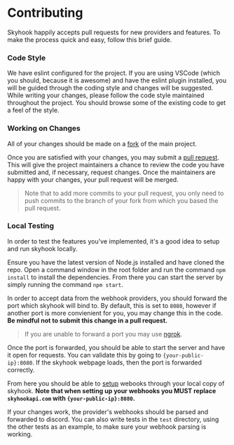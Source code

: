 # Contributing

Skyhook happily accepts pull requests for new providers and features. To make the process quick and easy, follow this brief guide.

### Code Style

We have eslint configured for the project. If you are using VSCode (which you should, because it is awesome) and have the eslint plugin installed, you will be guided through the coding style and changes will be suggested. While writing your changes, please follow the code style maintained throughout the project. You should browse some of the existing code to get a feel of the style.

### Working on Changes

All of your changes should be made on a [fork](https://help.github.com/articles/fork-a-repo/) of the main project.

Once you are satisfied with your changes, you may submit a [pull request](https://help.github.com/articles/about-pull-requests/). This will give the project maintainers a chance to review the code you have submitted and, if necessary, request changes. Once the maintainers are happy with your changes, your pull request will be merged.

> Note that to add more commits to your pull request, you only need to push commits to the branch of your fork from which you based the pull request.

### Local Testing

In order to test the features you've implemented, it's a good idea to setup and run skyhook locally.

Ensure you have the latest version of Node.js installed and have cloned the repo. Open a command window in the root folder and run the command `npm install` to install the dependencies. From there you can start the server by simply running the command `npm start`.

In order to accept data from the webhook providers, you should forward the port which skyhook will bind to. By default, this is set to `8080`, however if another port is more convienient for you, you may change this in the code. **Be mindful not to submit this change in a pull request.**

> If you are unable to forward a port you may use [ngrok](https://ngrok.com/).

Once the port is forwarded, you should be able to start the server and have it open for requests. You can validate this by going to `{your-public-ip}:8080`. If the skyhook webpage loads, then the port is forwarded correctly.

From here you should be able to [setup](https://github.com/Commit451/skyhook#setup) webooks through your local copy of skyhook. **Note that when setting up your webhooks you MUST replace `skyhookapi.com` with `{your-public-ip}:8080`.**

If your changes work, the provider's webhooks should be parsed and forwarded to discord. You can also write tests in the `test` directory, using the other tests as an example, to make sure your webhook parsing is working.


